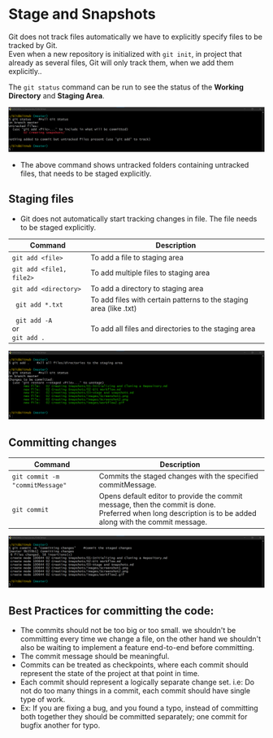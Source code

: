# Stage and Snapshots

Git does not track files automatically we have to explicitly specify files to be tracked by Git.\
Even when a new repository is initialized with `git init`, in project that already as several files, Git will only track them, when we add them explicitly..

The `git status` command can be run to see the status of the **Working Directory** and **Staging Area**.

![](./images/Screenshot2.png)

- The above command shows untracked folders containing untracked files, that needs to be staged explicitly.

## Staging files

- Git does not automatically start tracking changes in file. The file needs to be staged explicitly.

| Command                         | Description                                                        |
|---------------------------------|--------------------------------------------------------------------|
| `git add <file>`                | To add a file to staging area                                      |
| `git add <file1, file2>`        | To add multiple files to staging area                              |
| `git add <directory>`           | To add a directory to staging area                                 |
| ` git add *.txt`                | To add files with certain patterns to the staging area (like .txt) |
| ` git add -A` </br> or <br/> `git add .` | To add all files and directories to the staging area      |

![](./images/Screenshot3.png)

## Committing changes

| Command                         | Description                                                                                                                                                    |
|---------------------------------|----------------------------------------------------------------------------------------------------------------------------------------------------------------|
| `git commit -m "commitMessage"` | Commits the staged changes with the specified commitMessage.                                                                                                   |
| `git commit`                    | Opens default editor to provide the commit message, then the commit is done.<br/>Preferred when long description is to be added along with the commit message. |

![](./images/Screenshot4.png)

## Best Practices for committing the code:
- The commits should not be too big or too small. we shouldn't be committing every time we change a file, on the other hand we shouldn't also be waiting to implement a feature end-to-end before committing.
- The commit message should be meaningful.
- Commits can be treated as checkpoints, where each commit should represent the state of the project at that point in time.
- Each commit should represent a logically separate change set. i.e: Do not do too many things in a commit, each commit should have single type of work.
- Ex: If you are fixing a bug, and you found a typo, instead of committing both together they should be committed separately; one commit for bugfix another for typo.